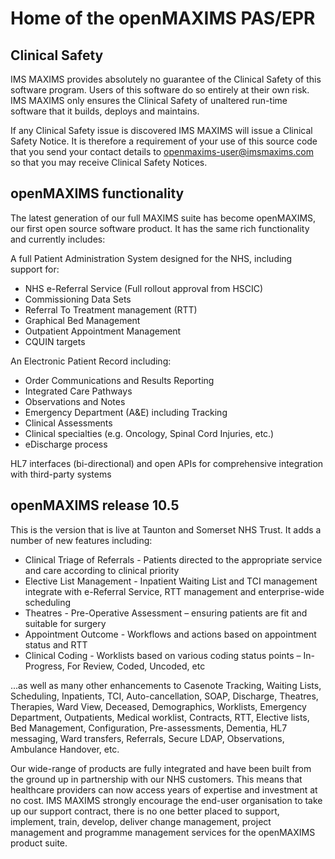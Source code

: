 # Home of the openMAXIMS PAS/EPR

## Clinical Safety

IMS MAXIMS provides absolutely no guarantee of the Clinical Safety of this software program.  Users of this software do so entirely at their own risk. IMS MAXIMS only ensures the Clinical Safety of unaltered run-time software that it builds, deploys and maintains.

If any Clinical Safety issue is discovered IMS MAXIMS will issue a Clinical Safety Notice.  It is therefore a requirement of your use of this source code that you send your contact details to openmaxims-user@imsmaxims.com so that you may receive Clinical Safety Notices.

## openMAXIMS functionality

The latest generation of our full MAXIMS suite has become openMAXIMS, our first open source software product. It has the same rich functionality and currently includes:

A full Patient Administration System designed for the NHS, including support for:

*  NHS e-Referral Service (Full rollout approval from HSCIC)
*  Commissioning Data Sets
*  Referral To Treatment management (RTT)
*  Graphical Bed Management
*  Outpatient Appointment Management
*  CQUIN targets

An Electronic Patient Record including:

*  Order Communications and Results Reporting
*  Integrated Care Pathways
*  Observations and Notes
*  Emergency Department (A&E) including Tracking
*  Clinical Assessments
*  Clinical specialties (e.g. Oncology, Spinal Cord Injuries, etc.)
*  eDischarge process

HL7 interfaces (bi-directional) and open APIs for comprehensive integration with third-party systems

## openMAXIMS release 10.5

This is the version that is live at Taunton and Somerset NHS Trust.  It adds a number of new features including:

*  Clinical Triage of Referrals - Patients directed to the appropriate service and care according to clinical priority
*  Elective List Management - Inpatient Waiting List and TCI management integrate with e-Referral Service, RTT management and enterprise-wide scheduling
*  Theatres - Pre-Operative Assessment – ensuring patients are fit and suitable for surgery
*  Appointment Outcome - Workflows and actions based on appointment status and RTT
*  Clinical Coding - Worklists based on various coding status points – In-Progress, For Review, Coded, Uncoded, etc

...as well as many other enhancements to Casenote Tracking, Waiting Lists, Scheduling, Inpatients, TCI, Auto-cancellation, SOAP, Discharge, Theatres, Therapies, Ward View, Deceased, Demographics, Worklists, Emergency Department, Outpatients, Medical worklist, Contracts, RTT, Elective lists, Bed Management, Configuration, Pre-assessments, Dementia, HL7 messaging, Ward transfers, Referrals, Secure LDAP, Observations, Ambulance Handover, etc.

Our wide-range of products are fully integrated and have been built from the ground up in partnership with our NHS customers. This means that healthcare providers can now access years of expertise and investment at no cost. IMS MAXIMS strongly encourage the end-user organisation to take up our support contract, there is no one better placed to support, implement, train, develop, deliver change management, project management and programme management services for the openMAXIMS product suite.
